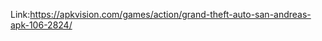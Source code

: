 <!-- # gtasa-android

How to install GTASA PC On Android IN SD card:

Step 1: Read This Page https://github.com/GTA-ASM/SanAndreasUnity/wiki/Running-on-Android

Step 2:Download GTASA PC Lite (without audio foolder) From Here

Step 3:Open App And Set GTASA Folder,Click On Start Game,Enjoy!

# Demo
-->
Link:https://apkvision.com/games/action/grand-theft-auto-san-andreas-apk-106-2824/
